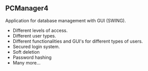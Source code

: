 ## PCManager4

Application for database management with GUI (SWING).
- Different levels of access. 
- Different user types.
- Different functionalities and GUI's for different types of users.
- Secured login system.
- Soft deletion
- Password hashing
- Many more...
